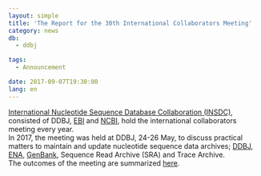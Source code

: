 ```yaml
---
layout: simple
title: 'The Report for the 30th International Collaborators Meeting'
category: news
db:
  - ddbj

tags:
  - Announcement

date: 2017-09-07T19:30:00
lang: en
---
```


<p><a href="http://www.insdc.org/">International Nucleotide Sequence Database Collaboration (INSDC)</a>, consisted of DDBJ, <a href="http://www.ebi.ac.uk/">EBI</a> and <a href="http://www.ncbi.nlm.nih.gov/">NCBI</a>, hold the international collaborators meeting every year.<br>In 2017, the meeting was held at DDBJ, 24-26 May, to discuss practical matters to maintain and update nucleotide sequence data archives; <a href="/index-e.html">DDBJ</a>, <a href="http://www.ebi.ac.uk/ena/">ENA</a>, <a href="http://www.ncbi.nlm.nih.gov/genbank/index.html">GenBank</a>, Sequence Read Archive (SRA) and Trace Archive.<br>The outcomes of the meeting are summarized <a href="/activities/index-e.html#2017">here</a>.</p>
